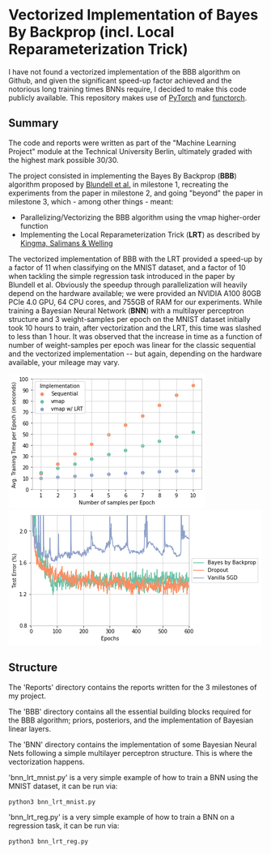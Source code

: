 
 # Vectorized Implementation of Bayes By Backprop (incl. Local Reparameterization Trick) 


I have not found a vectorized implementation of the BBB algorithm on Github, and given the significant speed-up factor achieved and the notorious long training times BNNs require, I decided to make this code publicly available. This repository makes use of [PyTorch](https://pytorch.org/docs/stable/index.html) and [functorch](https://pytorch.org/functorch/stable/).

## Summary

The code and reports were written as part of the "Machine Learning Project" module at the Technical University Berlin, ultimately graded with the highest mark possible 30/30.

The project consisted in implementing the Bayes By Backprop (**BBB**) algorithm proposed by [Blundell et al.](https://arxiv.org/abs/1505.05424) in milestone 1, recreating the experiments from the paper in milestone 2, and going "beyond" the paper in milestone 3, which - among other things - meant:
 - Parallelizing/Vectorizing the BBB algorithm using the vmap higher-order function 
 - Implementing the Local Reparameterization Trick (**LRT**) as described by [Kingma, Salimans & Welling](https://arxiv.org/abs/1506.02557)

The vectorized implementation of BBB with the LRT provided a speed-up by a factor of 11 when classifying on the MNIST dataset, and a factor of 10 when tackling the simple regression task introduced in the paper by Blundell et al. 
Obviously the speedup through parallelization will heavily depend on the hardware available; we were provided an NVIDIA A100 80GB PCIe 4.0 GPU, 64 CPU cores, and 755GB of RAM for our experiments. While training a Bayesian Neural Network (**BNN**) with a multilayer perceptron structure and 3 weight-samples per epoch on the MNIST dataset initially took 10 hours to train, after vectorization and the LRT, this time was slashed to less than 1 hour.
It was observed that the increase in time as a function of number of weight-samples per epoch was linear for the classic sequential and the vectorized implementation -- but again, depending on the hardware available, your mileage may vary.

![Speedup for MNIST classification](https://github.com/dennysemko/VectorizedBayesByBackprop/blob/main/classification_speedup.png?raw=true)
![Speedup for MNIST classification](https://github.com/dennysemko/VectorizedBayesByBackprop/blob/main/classification_learning_curves.png?raw=true)

## Structure
The 'Reports' directory contains the reports written for the 3 milestones of my project.

The 'BBB' directory contains all the essential building blocks required for the BBB algorithm; priors, posteriors, and the implementation of Bayesian linear layers. 

The 'BNN' directory contains the implementation of some Bayesian Neural Nets following a simple multilayer perceptron structure. This is where the vectorization happens.

'bnn_lrt_mnist.py' is a very simple example of how to train a BNN using the MNIST dataset, it can be run via:

```bash
python3 bnn_lrt_mnist.py
```

'bnn_lrt_reg.py' is a very simple example of how to train a BNN on a regression task, it can be run via:

```bash
python3 bnn_lrt_reg.py
```
